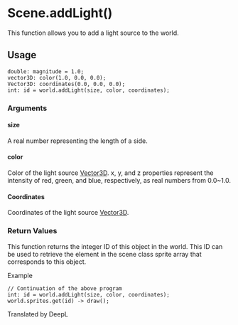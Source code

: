# Scene.addLight()

This function allows you to add a light source to the world.

## Usage

```
double: magnitude = 1.0;
vector3D: color(1.0, 0.0, 0.0);
Vector3D: coordinates(0.0, 0.0, 0.0);
int: id = world.addLight(size, color, coordinates);
```

### Arguments

#### size

A real number representing the length of a side.

#### color

Color of the light source [Vector3D](/lib/math/vec3). x, y, and z properties represent the intensity of red, green, and blue, respectively, as real numbers from 0.0~1.0.

#### Coordinates

Coordinates of the light source [Vector3D](/lib/math/vec3).

### Return Values

This function returns the integer ID of this object in the world. This ID can be used to retrieve the element in the scene class sprite array that corresponds to this object.

Example

```
// Continuation of the above program
int: id = world.addLight(size, color, coordinates);
world.sprites.get(id) -> draw();
```

Translated by DeepL
